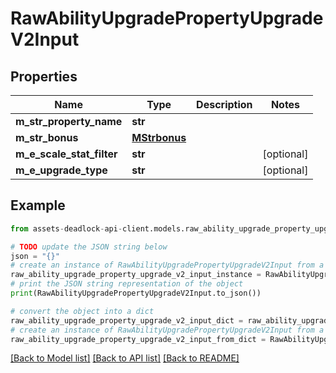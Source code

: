# RawAbilityUpgradePropertyUpgradeV2Input


## Properties

Name | Type | Description | Notes
------------ | ------------- | ------------- | -------------
**m_str_property_name** | **str** |  | 
**m_str_bonus** | [**MStrbonus**](MStrbonus.md) |  | 
**m_e_scale_stat_filter** | **str** |  | [optional] 
**m_e_upgrade_type** | **str** |  | [optional] 

## Example

```python
from assets-deadlock-api-client.models.raw_ability_upgrade_property_upgrade_v2_input import RawAbilityUpgradePropertyUpgradeV2Input

# TODO update the JSON string below
json = "{}"
# create an instance of RawAbilityUpgradePropertyUpgradeV2Input from a JSON string
raw_ability_upgrade_property_upgrade_v2_input_instance = RawAbilityUpgradePropertyUpgradeV2Input.from_json(json)
# print the JSON string representation of the object
print(RawAbilityUpgradePropertyUpgradeV2Input.to_json())

# convert the object into a dict
raw_ability_upgrade_property_upgrade_v2_input_dict = raw_ability_upgrade_property_upgrade_v2_input_instance.to_dict()
# create an instance of RawAbilityUpgradePropertyUpgradeV2Input from a dict
raw_ability_upgrade_property_upgrade_v2_input_from_dict = RawAbilityUpgradePropertyUpgradeV2Input.from_dict(raw_ability_upgrade_property_upgrade_v2_input_dict)
```
[[Back to Model list]](../README.md#documentation-for-models) [[Back to API list]](../README.md#documentation-for-api-endpoints) [[Back to README]](../README.md)


